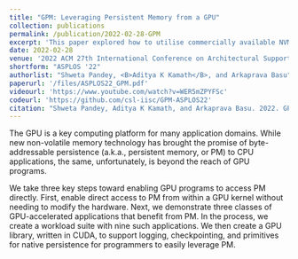 ```yaml
---
title: "GPM: Leveraging Persistent Memory from a GPU"
collection: publications
permalink: /publication/2022-02-28-GPM
excerpt: 'This paper explored how to utilise commercially available NVM on a GPU using real hardware.'
date: 2022-02-28
venue: '2022 ACM 27th International Conference on Architectural Support for Programming Languages and Operating Systems (ASPLOS)'
shortform: "ASPLOS '22"
authorlist: "Shweta Pandey, <B>Aditya K Kamath</B>, and Arkaprava Basu"
paperurl: '/files/ASPLOS22_GPM.pdf'
videourl: 'https://www.youtube.com/watch?v=WER5mZPYFSc'
codeurl: 'https://github.com/csl-iisc/GPM-ASPLOS22'
citation: "Shweta Pandey, Aditya K Kamath, and Arkaprava Basu. 2022. GPM: leveraging persistent memory from a GPU. Proceedings of the 27th ACM International Conference on Architectural Support for Programming Languages and Operating Systems. Association for Computing Machinery, New York, NY, USA, 142–156. DOI:https://doi.org/10.1145/3503222.3507758"
---
```

The GPU is a key computing platform for many application domains. While new non-volatile memory technology has brought the promise of byte-addressable persistence (a.k.a., persistent memory, or PM) to CPU applications, the same, unfortunately, is beyond the reach of GPU programs.

We take three key steps toward enabling GPU programs to access PM directly. First, enable direct access to PM from within a GPU kernel without needing to modify the hardware. Next, we demonstrate three classes of GPU-accelerated applications that benefit from PM. In the process, we create a workload suite with nine such applications. We then create a GPU library, written in CUDA, to support logging, checkpointing, and primitives for native persistence for programmers to easily leverage PM.
